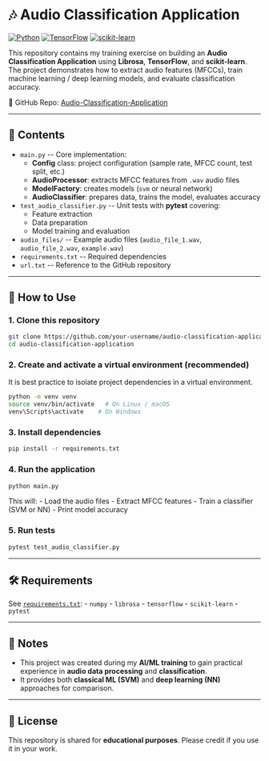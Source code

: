 # 🎶 Audio Classification Application

[![Python](https://img.shields.io/badge/Python-3.9%2B-blue)](#)
[![TensorFlow](https://img.shields.io/badge/TensorFlow-Deep%20Learning-orange)](#)
[![scikit-learn](https://img.shields.io/badge/scikit--learn-ML%20Toolkit-green)](#)

This repository contains my training exercise on building an **Audio
Classification Application** using **Librosa**, **TensorFlow**, and
**scikit-learn**.\
The project demonstrates how to extract audio features (MFCCs), train
machine learning / deep learning models, and evaluate classification
accuracy.

🔗 GitHub Repo:
[Audio-Classification-Application](https://github.com/angseesiang/Audio-Classification-Application)

------------------------------------------------------------------------

## 📖 Contents

-   `main.py` -- Core implementation:
    -   **Config** class: project configuration (sample rate, MFCC
        count, test split, etc.)
    -   **AudioProcessor**: extracts MFCC features from `.wav` audio
        files
    -   **ModelFactory**: creates models (`svm` or neural network)
    -   **AudioClassifier**: prepares data, trains the model, evaluates
        accuracy
-   `test_audio_classifier.py` -- Unit tests with **pytest** covering:
    -   Feature extraction
    -   Data preparation
    -   Model training and evaluation
-   `audio_files/` -- Example audio files (`audio_file_1.wav`,
    `audio_file_2.wav`, `example.wav`)
-   `requirements.txt` -- Required dependencies
-   `url.txt` -- Reference to the GitHub repository

------------------------------------------------------------------------

## 🚀 How to Use

### 1. Clone this repository

``` bash
git clone https://github.com/your-username/audio-classification-application.git
cd audio-classification-application
```

### 2. Create and activate a virtual environment (recommended)

It is best practice to isolate project dependencies in a virtual
environment.

``` bash
python -m venv venv
source venv/bin/activate   # On Linux / macOS
venv\Scripts\activate    # On Windows
```

### 3. Install dependencies

``` bash
pip install -r requirements.txt
```

### 4. Run the application

``` bash
python main.py
```

This will: - Load the audio files - Extract MFCC features - Train a
classifier (SVM or NN) - Print model accuracy

### 5. Run tests

``` bash
pytest test_audio_classifier.py
```

------------------------------------------------------------------------

## 🛠️ Requirements

See [`requirements.txt`](requirements.txt): - `numpy` - `librosa` -
`tensorflow` - `scikit-learn` - `pytest`

------------------------------------------------------------------------

## 📌 Notes

-   This project was created during my **AI/ML training** to gain
    practical experience in **audio data processing** and
    **classification**.
-   It provides both **classical ML (SVM)** and **deep learning (NN)**
    approaches for comparison.

------------------------------------------------------------------------

## 📜 License

This repository is shared for **educational purposes**. Please credit if
you use it in your work.
